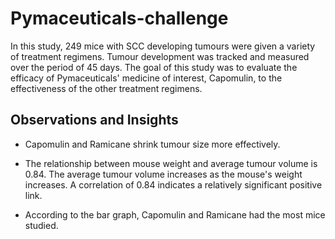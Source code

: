 # Pymaceuticals-challenge

In this study, 249 mice with SCC developing tumours were given a variety of treatment regimens. Tumour development was tracked and measured over the period of 45 days. The goal of this study was to evaluate the efficacy of Pymaceuticals' medicine of interest, Capomulin, to the effectiveness of the other treatment regimens. 

 

## Observations and Insights

* Capomulin and Ramicane shrink tumour size more effectively.

* The relationship between mouse weight and average tumour volume is 0.84. The average tumour volume increases as the mouse's weight increases. A correlation of 0.84 indicates a relatively significant positive link. 

* According to the bar graph, Capomulin and Ramicane had the most mice studied.

